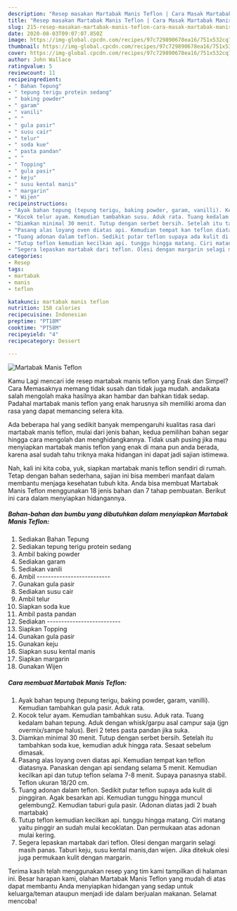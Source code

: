 ```yaml
---
description: "Resep masakan Martabak Manis Teflon | Cara Masak Martabak Manis Teflon Yang Bisa Manjain Lidah"
title: "Resep masakan Martabak Manis Teflon | Cara Masak Martabak Manis Teflon Yang Bisa Manjain Lidah"
slug: 215-resep-masakan-martabak-manis-teflon-cara-masak-martabak-manis-teflon-yang-bisa-manjain-lidah
date: 2020-08-03T09:07:07.850Z
image: https://img-global.cpcdn.com/recipes/97c729890678ea16/751x532cq70/martabak-manis-teflon-foto-resep-utama.jpg
thumbnail: https://img-global.cpcdn.com/recipes/97c729890678ea16/751x532cq70/martabak-manis-teflon-foto-resep-utama.jpg
cover: https://img-global.cpcdn.com/recipes/97c729890678ea16/751x532cq70/martabak-manis-teflon-foto-resep-utama.jpg
author: John Wallace
ratingvalue: 5
reviewcount: 11
recipeingredient:
- " Bahan Tepung"
- " tepung terigu protein sedang"
- " baking powder"
- " garam"
- " vanili"
- " "
- " gula pasir"
- " susu cair"
- " telur"
- " soda kue"
- " pasta pandan"
- " "
- " Topping"
- " gula pasir"
- " keju"
- " susu kental manis"
- " margarin"
- " Wijen"
recipeinstructions:
- "Ayak bahan tepung (tepung terigu, baking powder, garam, vanilli). Kemudian tambahkan gula pasir. Aduk rata."
- "Kocok telur ayam. Kemudian tambahkan susu. Aduk rata. Tuang kedalam bahan tepung. Aduk dengan whisk/garpu asal campur saja (jgn overmix/sampe halus). Beri 2 tetes pasta pandan jika suka."
- "Diamkan minimal 30 menit. Tutup dengan serbet bersih. Setelah itu tambahkan soda kue, kemudian aduk hingga rata. Sesaat sebelum dimasak."
- "Pasang alas loyang oven diatas api. Kemudian tempat kan teflon diatasnya. Panaskan dengan api sendang selama 5 menit. Kemudian kecilkan api dan tutup teflon selama 7-8 menit. Supaya panasnya stabil. Teflon ukuran 18/20 cm."
- "Tuang adonan dalam teflon. Sedikit putar teflon supaya ada kulit di pinggiran. Agak besarkan api. Kemudian tunggu hingga muncul gelembung2. Kemudian taburi gula pasir. (Adonan diatas jadi 2 buah martabak)"
- "Tutup teflon kemudian kecilkan api. tunggu hingga matang. Ciri matang yaitu pinggir an sudah mulai kecoklatan. Dan permukaan atas adonan mulai kering."
- "Segera lepaskan martabak dari teflon. Olesi dengan margarin selagi masih panas. Taburi keju, susu kental manis,dan wijen. Jika ditekuk olesi juga permukaan kulit dengan margarin."
categories:
- Resep
tags:
- martabak
- manis
- teflon

katakunci: martabak manis teflon 
nutrition: 158 calories
recipecuisine: Indonesian
preptime: "PT18M"
cooktime: "PT58M"
recipeyield: "4"
recipecategory: Dessert

---
```



![Martabak Manis Teflon](https://img-global.cpcdn.com/recipes/97c729890678ea16/751x532cq70/martabak-manis-teflon-foto-resep-utama.jpg)

Kamu Lagi mencari ide resep martabak manis teflon yang Enak dan Simpel? Cara Memasaknya memang tidak susah dan tidak juga mudah. andaikata salah mengolah maka hasilnya akan hambar dan bahkan tidak sedap. Padahal martabak manis teflon yang enak harusnya sih memiliki aroma dan rasa yang dapat memancing selera kita.



Ada beberapa hal yang sedikit banyak mempengaruhi kualitas rasa dari martabak manis teflon, mulai dari jenis bahan, kedua pemilihan bahan segar hingga cara mengolah dan menghidangkannya. Tidak usah pusing jika mau menyiapkan martabak manis teflon yang enak di mana pun anda berada, karena asal sudah tahu triknya maka hidangan ini dapat jadi sajian istimewa.


Nah, kali ini kita coba, yuk, siapkan martabak manis teflon sendiri di rumah. Tetap dengan bahan sederhana, sajian ini bisa memberi manfaat dalam membantu menjaga kesehatan tubuh kita. Anda bisa membuat Martabak Manis Teflon menggunakan 18 jenis bahan dan 7 tahap pembuatan. Berikut ini cara dalam menyiapkan hidangannya.

<!--inarticleads1-->

##### Bahan-bahan dan bumbu yang dibutuhkan dalam menyiapkan Martabak Manis Teflon:

1. Sediakan  Bahan Tepung
1. Sediakan  tepung terigu protein sedang
1. Ambil  baking powder
1. Sediakan  garam
1. Sediakan  vanili
1. Ambil  --------------------------
1. Gunakan  gula pasir
1. Sediakan  susu cair
1. Ambil  telur
1. Siapkan  soda kue
1. Ambil  pasta pandan
1. Sediakan  --------------------------
1. Siapkan  Topping
1. Gunakan  gula pasir
1. Gunakan  keju
1. Siapkan  susu kental manis
1. Siapkan  margarin
1. Gunakan  Wijen




<!--inarticleads2-->

##### Cara membuat Martabak Manis Teflon:

1. Ayak bahan tepung (tepung terigu, baking powder, garam, vanilli). Kemudian tambahkan gula pasir. Aduk rata.
1. Kocok telur ayam. Kemudian tambahkan susu. Aduk rata. Tuang kedalam bahan tepung. Aduk dengan whisk/garpu asal campur saja (jgn overmix/sampe halus). Beri 2 tetes pasta pandan jika suka.
1. Diamkan minimal 30 menit. Tutup dengan serbet bersih. Setelah itu tambahkan soda kue, kemudian aduk hingga rata. Sesaat sebelum dimasak.
1. Pasang alas loyang oven diatas api. Kemudian tempat kan teflon diatasnya. Panaskan dengan api sendang selama 5 menit. Kemudian kecilkan api dan tutup teflon selama 7-8 menit. Supaya panasnya stabil. Teflon ukuran 18/20 cm.
1. Tuang adonan dalam teflon. Sedikit putar teflon supaya ada kulit di pinggiran. Agak besarkan api. Kemudian tunggu hingga muncul gelembung2. Kemudian taburi gula pasir. (Adonan diatas jadi 2 buah martabak)
1. Tutup teflon kemudian kecilkan api. tunggu hingga matang. Ciri matang yaitu pinggir an sudah mulai kecoklatan. Dan permukaan atas adonan mulai kering.
1. Segera lepaskan martabak dari teflon. Olesi dengan margarin selagi masih panas. Taburi keju, susu kental manis,dan wijen. Jika ditekuk olesi juga permukaan kulit dengan margarin.




Terima kasih telah menggunakan resep yang tim kami tampilkan di halaman ini. Besar harapan kami, olahan Martabak Manis Teflon yang mudah di atas dapat membantu Anda menyiapkan hidangan yang sedap untuk keluarga/teman ataupun menjadi ide dalam berjualan makanan. Selamat mencoba!
